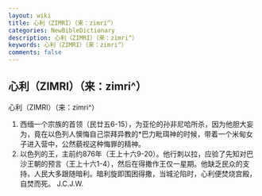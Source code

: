 ```yaml
---
layout: wiki
title: 心利（ZIMRI）（来：zimri^）
categories: NewBibleDictionary
description: 心利（ZIMRI）（来：zimri^）
keywords: 心利（ZIMRI）（来：zimri^）
comments: false
---
```


## 心利（ZIMRI）（来：zimri^）



心利（ZIMRI）（来：zimri^）
1. 西缅一个宗族的首领（民廿五6-15），为亚伦的孙非尼哈所杀，因为他胆大妄为，竟在以色列人懊悔自己崇拜异教的*巴力毗珥神的时候，带着一个米甸女子进入营中，公然藐视这种悔罪的精神。
2. 以色列的王，主前约876年（王上十六9-20）。他行刺以拉，应验了先知对巴沙王朝的预言（王上十六1-4），然后在得撒作王仅一星期。他缺乏民众的支持，人民大多跟随暗利。暗利旋即围困得撒，当城沦陷时，心利便焚烧宫殿，自焚而死。
J.C.J.W.





